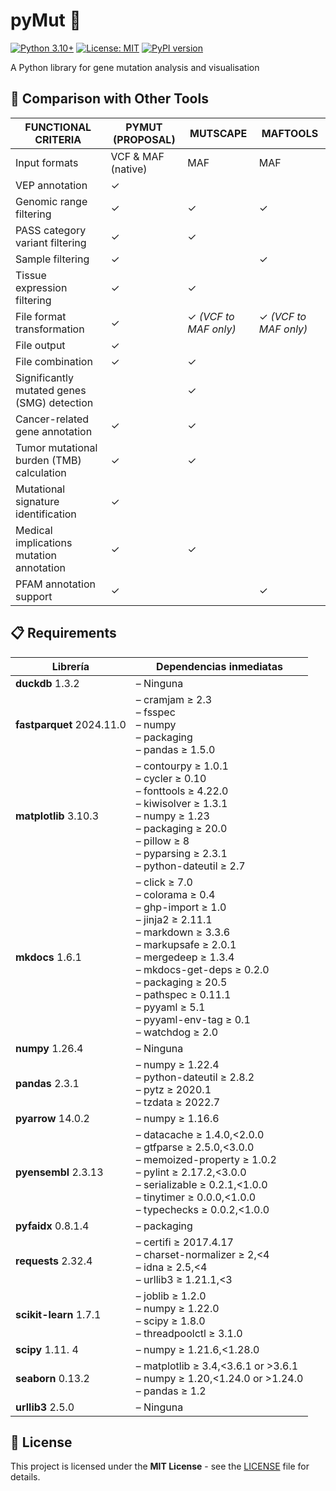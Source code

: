 # pyMut 🧬

[![Python 3.10+](https://img.shields.io/badge/python-3.10+-blue.svg)](https://www.python.org/downloads/)
[![License: MIT](https://img.shields.io/badge/License-MIT-yellow.svg)](https://opensource.org/licenses/MIT)
[![PyPI version](https://badge.fury.io/py/pymut-bio.svg)](https://badge.fury.io/py/pymut-bio)

A Python library for gene mutation analysis and visualisation

## 🎯 Comparison with Other Tools

| FUNCTIONAL CRITERIA                         | PYMUT (PROPOSAL)   | MUTSCAPE              | MAFTOOLS              |
|---------------------------------------------|--------------------|-----------------------|-----------------------|
| Input formats                               | VCF & MAF (native) | MAF                   | MAF                   |
| VEP annotation                              | ✓                  |                       |                       |
| Genomic range filtering                     | ✓                  | ✓                     | ✓                     |
| PASS category variant filtering             | ✓                  | ✓                     |                       |
| Sample filtering                            | ✓                  |                       | ✓                     |
| Tissue expression filtering                 | ✓                  | ✓                     |                       |
| File format transformation                  | ✓                  | ✓ *(VCF to MAF only)* | ✓ *(VCF to MAF only)* |
| File output                                 | ✓                  |                       |                       |
| File combination                            | ✓                  | ✓                     |                       |
| Significantly mutated genes (SMG) detection |                    | ✓                     |                       |
| Cancer-related gene annotation              | ✓                  | ✓                     |                       |
| Tumor mutational burden (TMB) calculation   | ✓                  | ✓                     |                       |
| Mutational signature identification         | ✓                  |                       |                       |
| Medical implications mutation annotation    | ✓                  | ✓                     |                       |
| PFAM annotation support                     | ✓                  |                       | ✓                     |

## 📋 Requirements

| Librería                  | Dependencias inmediatas                                                                                                                                                                                                                                                                     |
|---------------------------|---------------------------------------------------------------------------------------------------------------------------------------------------------------------------------------------------------------------------------------------------------------------------------------------|
| **duckdb** 1.3.2          | – Ninguna                                                                                                                                                                                                                                                                                   |
| **fastparquet** 2024.11.0 | – cramjam ≥ 2.3<br>– fsspec<br>– numpy<br>– packaging<br>– pandas ≥ 1.5.0                                                                                                                                                                                                                   |
| **matplotlib** 3.10.3     | – contourpy ≥ 1.0.1<br>– cycler ≥ 0.10<br>– fonttools ≥ 4.22.0<br>– kiwisolver ≥ 1.3.1<br>– numpy ≥ 1.23<br>– packaging ≥ 20.0<br>– pillow ≥ 8<br>– pyparsing ≥ 2.3.1<br>– python-dateutil ≥ 2.7                                                                                            |
| **mkdocs** 1.6.1          | – click ≥ 7.0<br>– colorama ≥ 0.4<br>– ghp-import ≥ 1.0<br>– jinja2 ≥ 2.11.1<br>– markdown ≥ 3.3.6<br>– markupsafe ≥ 2.0.1<br>– mergedeep ≥ 1.3.4<br>– mkdocs-get-deps ≥ 0.2.0<br>– packaging ≥ 20.5<br>– pathspec ≥ 0.11.1<br>– pyyaml ≥ 5.1<br>– pyyaml-env-tag ≥ 0.1<br>– watchdog ≥ 2.0 |
| **numpy** 1.26.4          | – Ninguna                                                                                                                                                                                                                                                                                   |
| **pandas** 2.3.1          | – numpy ≥ 1.22.4<br>– python-dateutil ≥ 2.8.2<br>– pytz ≥ 2020.1<br>– tzdata ≥ 2022.7                                                                                                                                                                                                       |
| **pyarrow** 14.0.2        | – numpy ≥ 1.16.6                                                                                                                                                                                                                                                                            |
| **pyensembl** 2.3.13      | – datacache ≥ 1.4.0,<2.0.0<br>– gtfparse ≥ 2.5.0,<3.0.0<br>– memoized-property ≥ 1.0.2<br>– pylint ≥ 2.17.2,<3.0.0<br>– serializable ≥ 0.2.1,<1.0.0<br>– tinytimer ≥ 0.0.0,<1.0.0<br>– typechecks ≥ 0.0.2,<1.0.0                                                                            |
| **pyfaidx** 0.8.1.4       | – packaging                                                                                                                                                                                                                                                                                 |
| **requests** 2.32.4       | – certifi ≥ 2017.4.17<br>– charset-normalizer ≥ 2,<4<br>– idna ≥ 2.5,<4<br>– urllib3 ≥ 1.21.1,<3                                                                                                                                                                                            |
| **scikit-learn** 1.7.1    | – joblib ≥ 1.2.0<br>– numpy ≥ 1.22.0<br>– scipy ≥ 1.8.0<br>– threadpoolctl ≥ 3.1.0                                                                                                                                                                                                          |
| **scipy** 1.11. 4         | – numpy ≥ 1.21.6,<1.28.0                                                                                                                                                                                                                                                                    |
| **seaborn** 0.13.2        | – matplotlib ≥ 3.4,<3.6.1 or >3.6.1<br>– numpy ≥ 1.20,<1.24.0 or >1.24.0<br>– pandas ≥ 1.2                                                                                                                                                                                                  |
| **urllib3** 2.5.0         | – Ninguna                                                                                                                                                                                                                                                                                   |

## 📄 License

This project is licensed under the **MIT License** - see the [LICENSE](LICENSE) file for details.

